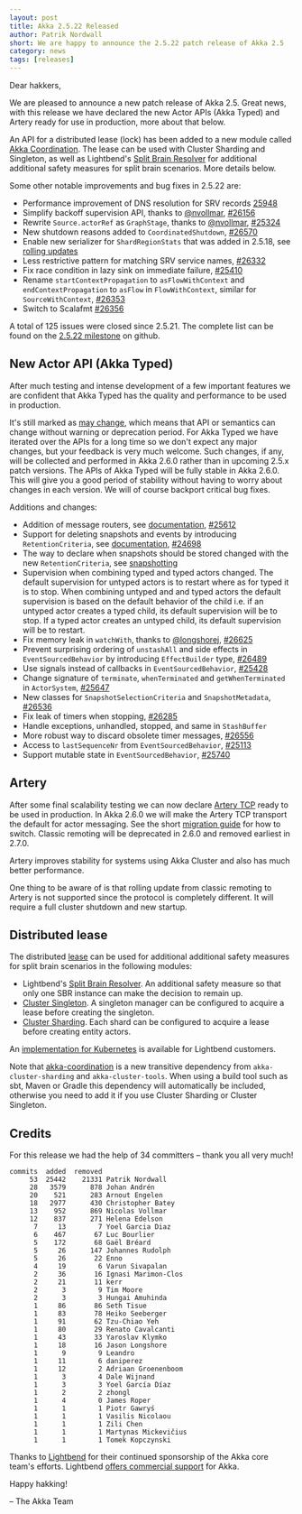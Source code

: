 ```yaml
---
layout: post
title: Akka 2.5.22 Released
author: Patrik Nordwall 
short: We are happy to announce the 2.5.22 patch release of Akka 2.5
category: news
tags: [releases]
---
```


Dear hakkers,

We are pleased to announce a new patch release of Akka 2.5. Great news, with this release we have declared the
new Actor APIs (Akka Typed) and Artery ready for use in production, more about that below. 

An API for a distributed lease (lock) has been added to a new module called
[Akka Coordination](https://doc.akka.io/docs/akka/current/coordination.html).
The lease can be used with Cluster Sharding and Singleton, as well as Lightbend's 
[Split Brain Resolver](https://doc.akka.io/docs/akka-enhancements/current/split-brain-resolver.html#lease)
for additional additional safety measures for split brain scenarios. More details below.

Some other notable improvements and bug fixes in 2.5.22 are:

* Performance improvement of DNS resolution for SRV records [25948](https://github.com/akka/akka/issues/25948)
* Simplify backoff supervision API, thanks to [@nvollmar](https://github.com/nvollmar), [#26156](https://github.com/akka/akka/issues/26156)
* Rewrite `Source.actorRef` as `GraphStage`, thanks to [@nvollmar](https://github.com/nvollmar), [#25324](https://github.com/akka/akka/issues/25324)
* New shutdown reasons added to `CoordinatedShutdown`, [#26570](https://github.com/akka/akka/pull/26570)
* Enable new serializer for `ShardRegionStats` that was added in 2.5.18, see [rolling updates](https://doc.akka.io/docs/akka/current/project/rolling-update.html#2-5-22-clustersharding-serializer-for-shardregionstats)
* Less restrictive pattern for matching SRV service names, [#26332](https://github.com/akka/akka/pull/26332)
* Fix race condition in lazy sink on immediate failure, [#25410](https://github.com/akka/akka/issues/25410)
* Rename `startContextPropagation` to `asFlowWithContext` and `endContextPropagation` to `asFlow` in `FlowWithContext`, similar for `SourceWithContext`, [#26353](https://github.com/akka/akka/pull/26353)
* Switch to Scalafmt [#26356](https://github.com/akka/akka/pull/26356)

A total of 125 issues were closed since 2.5.21. The complete list can be found on the [2.5.22 milestone](https://github.com/akka/akka/milestone/138?closed=1) on github.

## New Actor API (Akka Typed)

After much testing and intense development of a few important features we are confident that Akka Typed
has the quality and performance to be used in production.

It's still marked as [may change](https://doc.akka.io/docs/akka/current/common/may-change.html), which means
that API or semantics can change without warning or deprecation period. For Akka Typed we have iterated over
the APIs for a long time so we don't expect any major changes, but your feedback is very much welcome. Such
changes, if any, will be collected and performed in Akka 2.6.0 rather than in upcoming 2.5.x patch versions.
The APIs of Akka Typed will be fully stable in Akka 2.6.0. This will give you a good period of stability
without having to worry about changes in each version. We will of course backport critical bug fixes.

Additions and changes:

* Addition of message routers, see [documentation](https://doc.akka.io/docs/akka/current/typed/routers.html), [#25612](https://github.com/akka/akka/issues/25612)
* Support for deleting snapshots and events by introducing `RetentionCriteria`, see [documentation](https://doc.akka.io/docs/akka/current/typed/persistence-snapshot.html#snapshot-deletion), [#24698](https://github.com/akka/akka/issues/24698)
* The way to declare when snapshots should be stored changed with the new `RetentionCriteria`, see [snapshotting](https://doc.akka.io/docs/akka/current/typed/persistence-snapshot.html)
* Supervision when combining typed and typed actors changed. The default supervision for untyped actors is
  to restart where as for typed it is to stop. When combining untyped and and typed actors the default
  supervision is based on the default behavior of the child i.e. if an untyped actor creates a typed
  child, its default supervision will be to stop. If a typed actor creates an untyped child, its
  default supervision will be to restart.
* Fix memory leak in `watchWith`, thanks to [@longshorej](https://github.com/longshorej), [#26625](https://github.com/akka/akka/issues/26625)
* Prevent surprising ordering of `unstashAll` and side effects in `EventSourcedBehavior` by introducing `EffectBuilder` type, [#26489](https://github.com/akka/akka/issues/26489)
* Use signals instead of callbacks in `EventSourcedBehavior`, [#25428](https://github.com/akka/akka/issues/25428)
* Change signature of `terminate`, `whenTerminated` and `getWhenTerminated` in `ActorSystem`, [#25647](https://github.com/akka/akka/issues/25647)
* New classes for `SnapshotSelectionCriteria` and `SnapshotMetadata`, [#26536](https://github.com/akka/akka/issues/26536)
* Fix leak of timers when stopping, [#26285](https://github.com/akka/akka/issues/26285)
* Handle exceptions, unhandled, stopped, and same in `StashBuffer`
* More robust way to discard obsolete timer messages, [#26556](https://github.com/akka/akka/issues/26556)
* Access to `lastSequenceNr` from `EventSourcedBehavior`, [#25113](https://github.com/akka/akka/issues/25113)
* Support mutable state in `EventSourcedBehavior`, [#25740](https://github.com/akka/akka/issues/25740)

## Artery

After some final scalability testing we can now declare [Artery TCP](https://doc.akka.io/docs/akka/current/remoting-artery.html)
ready to be used in production. In Akka 2.6.0 we will make the Artery TCP transport the default for actor messaging.
See the short [migration guide](https://doc.akka.io/docs/akka/current/remoting-artery.html#migrating-from-classic-remoting)
for how to switch. Classic remoting will be deprecated in 2.6.0 and removed earliest in 2.7.0.

Artery improves stability for systems using Akka Cluster and also has much better performance.

One thing to be aware of is that rolling update from classic remoting to Artery is not supported since the protocol
is completely different. It will require a full cluster shutdown and new startup.

## Distributed lease

The distributed [lease](https://doc.akka.io/docs/akka/current/coordination.html#lease) can be used
for additional additional safety measures for split brain scenarios in the following modules:

* Lightbend's [Split Brain Resolver](https://doc.akka.io/docs/akka-enhancements/current/split-brain-resolver.html#lease). An additional safety measure so that only one SBR instance can make the decision to remain up.
* [Cluster Singleton](https://doc.akka.io/docs/akka/current/cluster-singleton.html#lease). A singleton manager can be configured to acquire a lease before creating the singleton.
* [Cluster Sharding](https://doc.akka.io/docs/akka/current/cluster-sharding.html#lease). Each shard can be configured to acquire a lease before creating entity actors.

An [implementation for Kubernetes](https://doc.akka.io/docs/akka-enhancements/current/kubernetes-lease.html)
is available for Lightbend customers.

Note that [akka-coordination](https://doc.akka.io/docs/akka/current/coordination.html) is a new transitive dependency from
`akka-cluster-sharding` and `akka-cluster-tools`. When using a build tool such as sbt, Maven or Gradle this dependency
will automatically be included, otherwise you need to add it if you use Cluster Sharding or Cluster Singleton.

## Credits

For this release we had the help of 34 committers – thank you all very much!

```
commits  added  removed
     53  25442    21331 Patrik Nordwall
     28   3579      878 Johan Andrén
     20    521      283 Arnout Engelen
     18   2977      430 Christopher Batey
     13    952      869 Nicolas Vollmar
     12    837      271 Helena Edelson
      7     13        7 Yoel Garcia Diaz
      6    467       67 Luc Bourlier
      5    172       68 Gaël Bréard
      5     26      147 Johannes Rudolph
      5     26       22 Enno
      4     19        6 Varun Sivapalan
      2     36       16 Ignasi Marimon-Clos
      2     21       11 kerr
      2      3        9 Tim Moore
      2      3        3 Hungai Amuhinda
      1     86       86 Seth Tisue
      1     83       78 Heiko Seeberger
      1     91       62 Tzu-Chiao Yeh
      1     80       29 Renato Cavalcanti
      1     43       33 Yaroslav Klymko
      1     18       16 Jason Longshore
      1      9        9 Leandro
      1     11        6 daniperez
      1     12        2 Adriaan Groenenboom
      1      3        4 Dale Wijnand
      1      3        3 Yoel García Díaz
      1      2        2 zhongl
      1      4        0 James Roper
      1      1        1 Piotr Gawryś
      1      1        1 Vasilis Nicolaou
      1      1        1 Zili Chen
      1      1        1 Martynas Mickevičius
      1      1        1 Tomek Kopczynski
```

Thanks to [Lightbend](https://www.lightbend.com/) for their continued sponsorship of the Akka core 
team's efforts. Lightbend [offers commercial support](https://www.lightbend.com/akka-platform-subscription)
for Akka.

Happy hakking!

– The Akka Team

